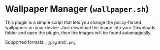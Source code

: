 # Wallpaper Manager (`wallpaper.sh`)

This plugin is a simple script that lets you change the policy-forced wallpapers on your device. Just download the image into your Downloads folder and open the plugin, then the images will be found automagically.

Supported formats: `.jpeg` and `.png`

